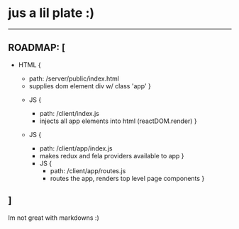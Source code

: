 # jus a lil plate :)

--- 

## ROADMAP: [

* HTML {
  - path: /server/public/index.html
  - supplies dom element div w/ class 'app'
}


  * JS {
    - path: /client/index.js
    - injects all app elements into html (reactDOM.render)
  }


   * JS {
       - path: /client/app/index.js
       - makes redux and fela providers available to app
      }


      * JS {
        - path: /client/app/routes.js
        - routes the app, renders top level page components
      }

## ]

Im not great with markdowns :)
